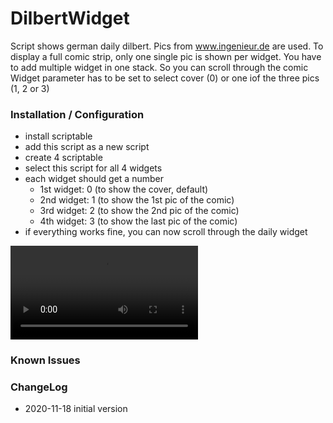 # DilbertWidget

Script shows german daily dilbert. Pics from www.ingenieur.de are used.
To display a full comic strip, only one single pic is shown per widget.
You have to add multiple widget in one stack. So you can scroll through the comic
Widget parameter has to be set to select cover (0) or one iof the three pics (1, 2 or 3)

### Installation / Configuration
* install scriptable
* add this script as a new script
* create 4 scriptable
* select this script for all 4 widgets
* each widget should get a number
   - 1st widget: 0 (to show the cover, default)
   - 2nd widget: 1 (to show the 1st pic of the comic)
   - 3rd widget: 2 (to show the 2nd pic of the comic)
   - 4th widget: 3 (to show the last pic of the comic)
* if everything works fine, you can now scroll through the daily widget

![](movie.mov)


### Known Issues


### ChangeLog
- 2020-11-18 initial version
